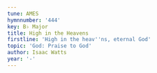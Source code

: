 ```yaml
---
tune: AMES
hymnnumber: '444'
key: B♭ Major
title: High in the Heavens
firstline: 'High in the heav''ns, eternal God'
topic: 'God: Praise to God'
author: Isaac Watts
year: '-'
---
```

